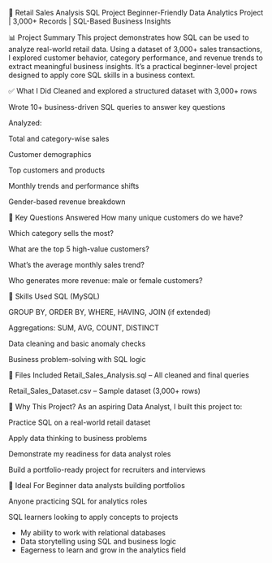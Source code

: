 🛒 Retail Sales Analysis SQL Project
Beginner-Friendly Data Analytics Project | 3,000+ Records | SQL-Based Business Insights

📊 Project Summary
This project demonstrates how SQL can be used to analyze real-world retail data. Using a dataset of 3,000+ sales transactions, I explored customer behavior, category performance, and revenue trends to extract meaningful business insights. It’s a practical beginner-level project designed to apply core SQL skills in a business context.

✅ What I Did
Cleaned and explored a structured dataset with 3,000+ rows

Wrote 10+ business-driven SQL queries to answer key questions

Analyzed:

Total and category-wise sales

Customer demographics

Top customers and products

Monthly trends and performance shifts

Gender-based revenue breakdown

📌 Key Questions Answered
How many unique customers do we have?

Which category sells the most?

What are the top 5 high-value customers?

What’s the average monthly sales trend?

Who generates more revenue: male or female customers?

🧠 Skills Used
SQL (MySQL)

GROUP BY, ORDER BY, WHERE, HAVING, JOIN (if extended)

Aggregations: SUM, AVG, COUNT, DISTINCT

Data cleaning and basic anomaly checks

Business problem-solving with SQL logic

📁 Files Included
Retail_Sales_Analysis.sql – All cleaned and final queries

Retail_Sales_Dataset.csv – Sample dataset (3,000+ rows)


💼 Why This Project?
As an aspiring Data Analyst, I built this project to:

Practice SQL on a real-world retail dataset

Apply data thinking to business problems

Demonstrate my readiness for data analyst roles

Build a portfolio-ready project for recruiters and interviews

📌 Ideal For
Beginner data analysts building portfolios

Anyone practicing SQL for analytics roles

SQL learners looking to apply concepts to projects



- My ability to work with relational databases  
- Data storytelling using SQL and business logic  
- Eagerness to learn and grow in the analytics field  


